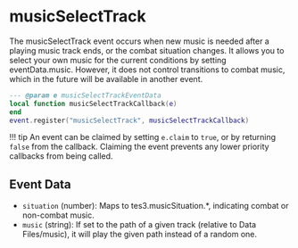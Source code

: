 # musicSelectTrack

The musicSelectTrack event occurs when new music is needed after a playing music track ends, or the combat situation changes. It allows you to select your own music for the current conditions by setting eventData.music. However, it does not control transitions to combat music, which in the future will be available in another event.

```lua
--- @param e musicSelectTrackEventData
local function musicSelectTrackCallback(e)
end
event.register("musicSelectTrack", musicSelectTrackCallback)
```

!!! tip
	An event can be claimed by setting `e.claim` to `true`, or by returning `false` from the callback. Claiming the event prevents any lower priority callbacks from being called.

## Event Data

* `situation` (number): Maps to tes3.musicSituation.*, indicating combat or non-combat music.
* `music` (string): If set to the path of a given track (relative to Data Files/music), it will play the given path instead of a random one.


